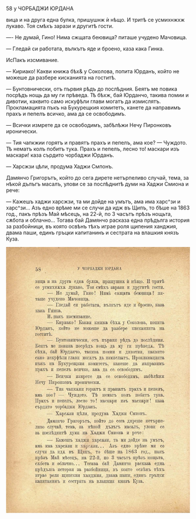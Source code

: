 ﻿58	у ЧОРБАДЖИ ЮРДАНА

вица и на друга една булка, пришушнж ѝ нѣщо. И тритѣ се усмихнжхж лукаво. Тоя смѣхъ зарази и другитѣ гости.

—- Не думай, Гино! Нима сжщата беювица? питаше учудено Мачовица.

— Гледай си работата, вълкътъ яде и броено, каза кака Гинка.

ИсПакъ изсмивание.

— Кириако! Какви книжа бѣх& у Соколова, попита Юрданъ, който не можеше да разбере кисканията на гоститѣ.

— Бунтовнически, отъ първия рѣдъ до послѣдния. Беятъ ме повика посрѣдъ нощь да му ги прѣведа. Тѣ бѣхж, бай Юрданчо, такива помии и дивотии, каквито само искуфѣли глави могатъ да измислятъ. Прокламацията пъкъ на Букурещкия комитетъ, канете да направимъ прахъ и пепелъ всичко, ама да се освободимъ.

— Всички измрете да се освободимъ, забѣлѣжи Нечу Пиронковъ иронически.

— Тия чапкжии горятъ и правятъ прахъ и пепелъ, ама кое? — Чуждото. Тѣ нематъ колъ побитъ тука. Прахъ и пепелъ, лесно то! маскари изъ маскари! каза сърдито чорбаджи Юрданъ.

— Харсжзи цѣли, продума Хаджи Смпонъ.

Дамянчо Григорътъ, който до сега дирете нетърпеливо случай, тема, за нѣкой дълъгъ масалъ, улови се за послѣднитѣ думи на Хаджи Смиона и рече:

— Кажешъ хаджи харсжзи, та ми дойде на умътъ, ама има харс^зи и харс^зи... Азъ едно врѣме ми се случи да идж въ Щипъ, то бѣше на 1863 год., пакъ прѣзъ Май мѣсецъ, на 22-й, по 3 часътъ прѣзъ нощьта, сѫбота и облачно... Тогава бай Дамянчо расказа една прѣдълга история за разбойници, въ която освѣнъ тѣхъ играе роля щипения ханджия, двама паши, единъ гръцки капитанинъ и сестрата на влашкия князъ Куза.

![original](images/071.jpg)

